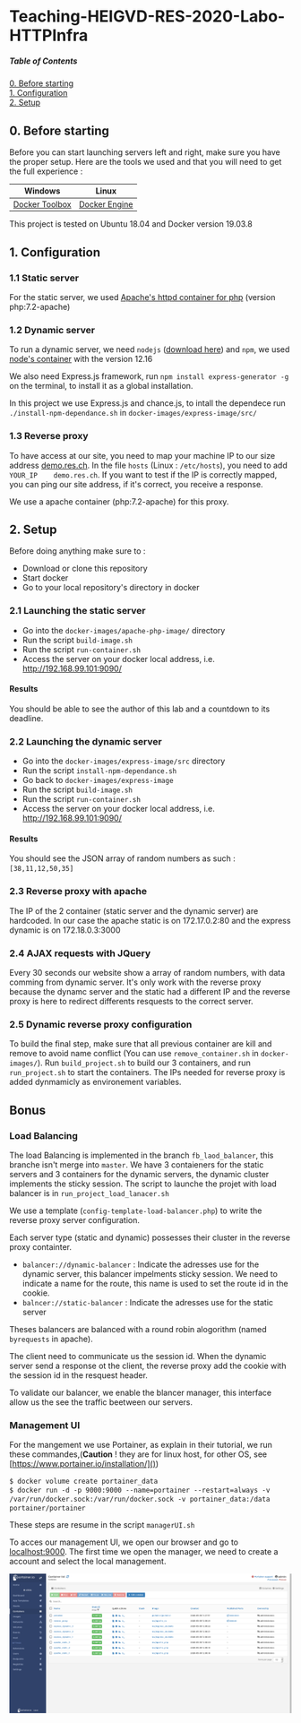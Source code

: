 # Teaching-HEIGVD-RES-2020-Labo-HTTPInfra

##### Table of Contents

[0. Before starting](#beforestarting)  
[1. Configuration](#config)  
[2. Setup](#setup)  

<a name="beforestarting"/>

## 0. Before starting

Before you can start launching servers left and right, make sure you have the proper setup. Here are the tools we used and that you will need to get the full experience : 

| Windows       | Linux         |
| ------------- |:-------------:|
| [Docker Toolbox](https://docs.docker.com/toolbox/toolbox_install_windows/)| [Docker Engine](https://docs.docker.com/engine/install/) |


This project is tested on Ubuntu 18.04 and Docker version 19.03.8 

<a name="config"/>

## 1. Configuration

### 1.1 Static server

For the static server, we used [Apache's httpd container for php](https://hub.docker.com/_/php/) (version php:7.2-apache)

### 1.2 Dynamic server

To run a dynamic server, we need `nodejs` ([download here](https://nodejs.org/en/)) and `npm`, we used [node's container](https://hub.docker.com/_/node/) with the version 12.16

We also need Express.js framework, run `npm install express-generator -g` on the terminal, to install it as a global installation.

In this project we use Express.js and chance.js, to intall the dependece run  `./install-npm-dependance.sh` in `docker-images/express-image/src/`

### 1.3 Reverse proxy

To have access at our site, you need to map your machine IP to our size address [demo.res.ch](demo.res.ch). In the file `hosts` (Linux : `/etc/hosts`), you need to add `YOUR_IP    demo.res.ch`. If you want to test if the IP is correctly mapped, you can ping our site address, if it's correct, you receive a response.

We use a apache container (php:7.2-apache) for this proxy. 

<a name="setup"/>

## 2. Setup
Before doing anything make sure to :
* Download or clone this repository
* Start docker
* Go to your local repository's directory in docker

### 2.1 Launching the static server 

* Go into the `docker-images/apache-php-image/` directory 
* Run the script `build-image.sh` 
* Run the script `run-container.sh`
* Access the server on your docker local address, i.e. http://192.168.99.101:9090/ 

#### Results
You should be able to see the author of this lab and a countdown to its deadline.


### 2.2 Launching the dynamic server
* Go into the `docker-images/express-image/src` directory 
* Run the script `install-npm-dependance.sh`
* Go back to `docker-images/express-image`
* Run the script `build-image.sh` 
* Run the script `run-container.sh`
* Access the server on your docker local address, i.e. http://192.168.99.101:9090/ 

#### Results
You should see the JSON array of random numbers as such : `[38,11,12,50,35]`

### 2.3 Reverse proxy with apache

The IP of the 2 container (static server and the dynamic server) are hardcoded. In our case the apache static is on 172.17.0.2:80 and the express dynamic is on 172.18.0.3:3000

### 2.4 AJAX requests with JQuery

Every 30 seconds our website show a array of random numbers, with data comming from dynamic server.
It's only work with the reverse proxy because the dynamc server and the static had a different IP and the reverse proxy is here to redirect differents resquests to the correct server.

### 2.5 Dynamic reverse proxy configuration

To build the final step, make sure that all previous container are kill and remove to avoid name conflict (You can use `remove_container.sh` in `docker-images/`).
Run `build_project.sh` to build our 3 containers, and run `run_project.sh` to start the containers. The IPs needed for reverse proxy is added dynmamicly as environement variables.

## Bonus

### Load Balancing

The load Balancing is implemented in the branch `fb_laod_balancer`, this branche isn't merge into `master`. We have 3 contaieners for the static servers and 3 containers for the dynamic servers, the dynamic cluster implements the sticky session. The script to launche the projet with load balancer is in `run_project_load_lanacer.sh`


We use a template (`config-template-load-balancer.php`) to write the reverse proxy server configuration.

Each server type (static and dynamic) possesses their cluster in the reverse proxy containter.

* `balancer://dynamic-balancer` : Indicate the adresses use for the dynamic server, this balancer impelments sticky session. We need to indicate a name for the route, this name is used to set the route id in the cookie.
* `balncer://static-balancer` : Indicate the adresses use for the static server

Theses balancers are balanced with a round robin alogorithm (named `byrequests` in apache).

The client need to communicate us the session id. When the dynamic server send a response ot the client, the reverse proxy add the cookie with the session id in the resquest header.

To validate our balancer, we enable the blancer manager, this interface allow us the see the traffic beetween our servers.


### Management UI

For the mangement we use Portainer, as explain in their tutorial, we run these commandes,(**Caution** ! they are for linux host, for other OS, see [https://www.portainer.io/installation/]())

```
$ docker volume create portainer_data
$ docker run -d -p 9000:9000 --name=portainer --restart=always -v /var/run/docker.sock:/var/run/docker.sock -v portainer_data:/data portainer/portainer
```

These steps are resume in the script `managerUI.sh`

To acces our management UI, we open our browser and go to [localhost:9000](). The first time we open the manager, we need to create a account and select the local management.

![](images/portainer.png)
